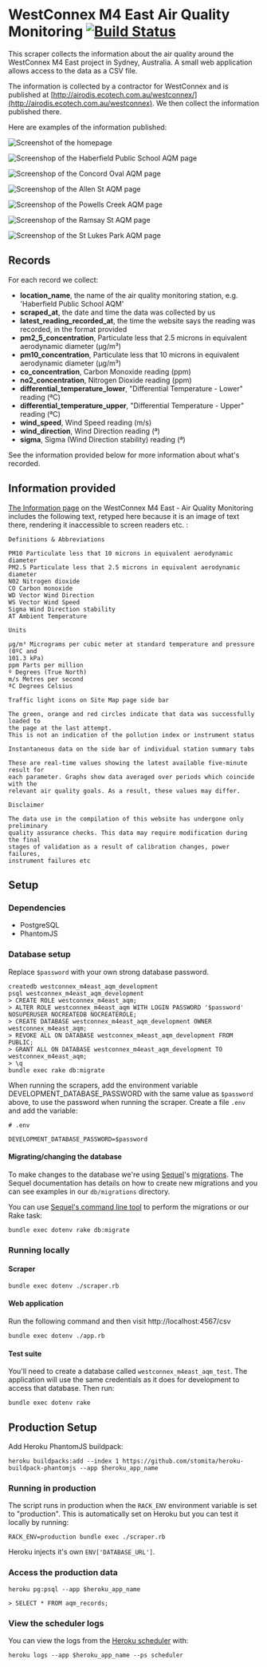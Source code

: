 # WestConnex M4 East Air Quality Monitoring [![Build Status](https://travis-ci.org/equivalentideas/westconnex_M4_East_Air_Quality_Monitoring.svg?branch=master)](https://travis-ci.org/equivalentideas/westconnex_M4_East_Air_Quality_Monitoring)

This scraper collects the information about the air quality around the
WestConnex M4 East project in Sydney, Australia. A small web application allows
access to the data as a CSV file.

The information is collected by a contractor for WestConnex and is published at [http://airodis.ecotech.com.au/westconnex/](http://airodis.ecotech.com.au/westconnex).
We then collect the information published there.

Here are examples of the information published:

![Screenshot of the homepage](2018-03-13_homepage.png)

![Screenshop of the Haberfield Public School AQM page](2018-03-13_haberfield_page.png)

![Screenshop of the Concord Oval AQM page](2018-03-13_concord_oval_page.png)

![Screenshop of the Allen St AQM page](2018-03-13_allen_st_page.png)

![Screenshop of the Powells Creek AQM page](2018-03-13_powells_creek_page.png)

![Screenshop of the Ramsay St AQM page](2018-03-13_ramsay_st_page.png)

![Screenshop of the St Lukes Park AQM page](2018-03-13_st_lukes_park_page.png)

## Records

For each record we collect:

* **location_name**, the name of the air quality monitoring station, e.g.  'Haberfield Public School AQM'
* **scraped_at**, the date and time the data was collected by us
* **latest_reading_recorded_at**, the time the website says the reading was
  recorded, in the format provided
* **pm2_5_concentration**, Particulate less that 2.5 microns in equivalent aerodynamic diameter (µg/m³)
* **pm10_concentration**, Particulate less that 10 microns in equivalent aerodynamic diameter (µg/m³)
* **co_concentration**, Carbon Monoxide reading (ppm)
* **no2_concentration**, Nitrogen Dioxide reading (ppm)
* **differential_temperature_lower**, "Differential Temperature - Lower" reading (ªC)
* **differential_temperature_upper**, "Differential Temperature - Upper" reading (ªC)
* **wind_speed**, Wind Speed reading (m/s)
* **wind_direction**, Wind Direction reading (ª)
* **sigma**, Sigma (Wind Direction stability) reading (ª)

See the information provided below for more information about what's recorded.

## Information provided

[The Information page](http://airodis.ecotech.com.au/westconnex/index.html?site=6&station=0)
on the WestConnex M4 East - Air Quality Monitoring includes the following text,
retyped here because it is an image of text there, rendering it inaccessible to screen readers etc. :

```
Definitions & Abbreviations

PM10 Particulate less that 10 microns in equivalent aerodynamic diameter
PM2.5 Particulate less that 2.5 microns in equivalent aerodynamic diameter
N02 Nitrogen dioxide
CO Carbon monoxide
WD Vector Wind Direction
WS Vector Wind Speed
Sigma Wind Direction stability
AT Ambient Temperature

Units

µg/m³ Micrograms per cubic meter at standard temperature and pressure (0ºC and
101.3 kPa)
ppm Parts per million
º Degrees (True North)
m/s Metres per second
ªC Degrees Celsius

Traffic light icons on Site Map page side bar

The green, orange and red circles indicate that data was successfully loaded to
the page at the last attempt.
This is not an indication of the pollution index or instrument status

Instantaneous data on the side bar of individual station summary tabs

These are real-time values showing the latest available five-minute result for
each parameter. Graphs show data averaged over periods which coincide with the
relevant air quality goals. As a result, these values may differ.

Disclaimer

The data use in the compilation of this website has undergone only preliminary
quality assurance checks. This data may require modification during the final
stages of validation as a result of calibration changes, power failures,
instrument failures etc
```

## Setup

### Dependencies

* PostgreSQL
* PhantomJS

### Database setup

Replace `$password` with your own strong database password.

```
createdb westconnex_m4east_aqm_development
psql westconnex_m4east_aqm_development
> CREATE ROLE westconnex_m4east_aqm;
> ALTER ROLE westconnex_m4east_aqm WITH LOGIN PASSWORD '$password' NOSUPERUSER NOCREATEDB NOCREATEROLE;
> CREATE DATABASE westconnex_m4east_aqm_development OWNER westconnex_m4east_aqm;
> REVOKE ALL ON DATABASE westconnex_m4east_aqm_development FROM PUBLIC;
> GRANT ALL ON DATABASE westconnex_m4east_aqm_development TO westconnex_m4east_aqm;
> \q
bundle exec rake db:migrate
```

When running the scrapers, add the environment variable
DEVELOPMENT_DATABASE_PASSWORD with the same value as `$password` above, to use
the password when running the scraper. Create a file `.env` and add the
variable:

```
# .env

DEVELOPMENT_DATABASE_PASSWORD=$password
```

#### Migrating/changing the database

To make changes to the database we're using
[Sequel](http://sequel.jeremyevans.net/)'s
[migrations](http://sequel.jeremyevans.net/rdoc/files/doc/migration_rdoc.html).
The Sequel documentation has details on how to create new migrations and you can
see examples in our `db/migrations` directory.

You can use
[Sequel's command line tool](http://sequel.jeremyevans.net/rdoc/files/doc/migration_rdoc.html#label-Running+migrations)
to perform the migrations or our Rake task:

```
bundle exec dotenv rake db:migrate
```

### Running locally

#### Scraper

```
bundle exec dotenv ./scraper.rb
```

#### Web application

Run the following command and then visit http://localhost:4567/csv

```
bundle exec dotenv ./app.rb
```

#### Test suite

You'll need to create a database called `westconnex_m4east_aqm_test`. The
application will use the same credentials as it does for development to access
that database. Then run:

````
bundle exec dotenv rake
````

## Production Setup

Add Heroku PhantomJS buildpack:

```
heroku buildpacks:add --index 1 https://github.com/stomita/heroku-buildpack-phantomjs --app $heroku_app_name
```

### Running in production

The script runs in production when the `RACK_ENV` environment variable is set to
"production". This is automatically set on Heroku but you can test it locally by
running:

```
RACK_ENV=production bundle exec ./scraper.rb
```

Heroku injects it's own `ENV['DATABASE_URL']`.

### Access the production data

```
heroku pg:psql --app $heroku_app_name

> SELECT * FROM aqm_records;
```

### View the scheduler logs

You can view the logs from the [Heroku scheduler](https://devcenter.heroku.com/articles/scheduler#inspecting-output) with:

```
heroku logs --app $heroku_app_name --ps scheduler
```
